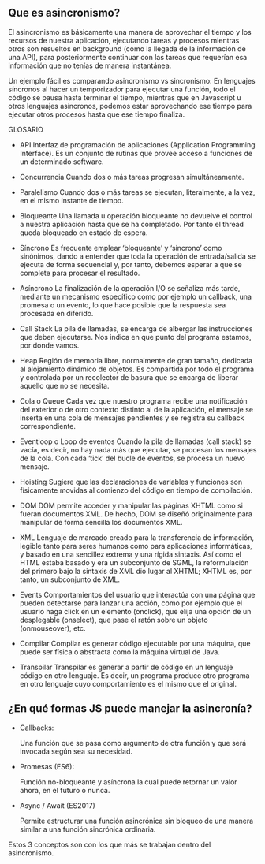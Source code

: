 ## Que es asincronismo?

El asincronismo es básicamente una manera de aprovechar el tiempo y los recursos de nuestra aplicación, ejecutando tareas y procesos mientras otros son resueltos en background (como la llegada de la información de una API), para posteriormente continuar con las tareas que requerían esa información que no tenías de manera instantánea.

Un ejemplo fácil es comparando asincronismo vs sincronismo: En lenguajes síncronos al hacer un temporizador para ejecutar una función, todo el código se pausa hasta terminar el tiempo, mientras que en Javascript u otros lenguajes asíncronos, podemos estar aprovechando ese tiempo para ejecutar otros procesos hasta que ese tiempo finaliza.

GLOSARIO

* API
    Interfaz de programación de aplicaciones (Application Programming Interface). Es un conjunto de
    rutinas que provee acceso a funciones de un determinado software.

* Concurrencia
    Cuando dos o más tareas progresan simultáneamente.

* Paralelismo
    Cuando dos o más tareas se ejecutan, literalmente, a la vez, en el mismo instante de tiempo.

* Bloqueante
    Una llamada u operación bloqueante no devuelve el control a nuestra aplicación hasta que se ha
    completado. Por tanto el thread queda bloqueado en estado de espera.

* Síncrono
    Es frecuente emplear ‘bloqueante’ y ‘síncrono’ como sinónimos, dando a entender que toda la
    operación de entrada/salida se ejecuta de forma secuencial y, por tanto, debemos esperar a que
    se complete para procesar el resultado.

* Asíncrono
    La finalización de la operación I/O se señaliza más tarde, mediante un mecanismo específico
    como por ejemplo un callback, una promesa o un evento, lo que hace posible que la respuesta
    sea procesada en diferido.

* Call Stack
    La pila de llamadas, se encarga de albergar las instrucciones que deben ejecutarse. Nos indica en
    que punto del programa estamos, por donde vamos.

* Heap
    Región de memoria libre, normalmente de gran tamaño, dedicada al alojamiento dinámico de
    objetos. Es compartida por todo el programa y controlada por un recolector de basura que se
    encarga de liberar aquello que no se necesita.

* Cola o Queue
    Cada vez que nuestro programa recibe una notificación del exterior o de otro contexto distinto al
    de la aplicación, el mensaje se inserta en una cola de mensajes pendientes y se registra su
    callback correspondiente.

* Eventloop o Loop de eventos
    Cuando la pila de llamadas (call stack) se vacía, es decir, no hay nada más que ejecutar, se
    procesan los mensajes de la cola. Con cada ‘tick’ del bucle de eventos, se procesa un nuevo
    mensaje.

* Hoisting
    Sugiere que las declaraciones de variables y funciones son físicamente movidas al comienzo del
    código en tiempo de compilación.

* DOM
    DOM permite acceder y manipular las páginas XHTML como si fueran documentos XML. De
    hecho, DOM se diseñó originalmente para manipular de forma sencilla los documentos XML.

* XML
    Lenguaje de marcado creado para la transferencia de información, legible tanto para seres
    humanos como para aplicaciones informáticas, y basado en una sencillez extrema y una rígida
    sintaxis. Así como el HTML estaba basado y era un subconjunto de SGML, la reformulación del
    primero bajo la sintaxis de XML dio lugar al XHTML; XHTML es, por tanto, un subconjunto de
    XML.

* Events
    Comportamientos del usuario que interactúa con una página que pueden detectarse para lanzar
    una acción, como por ejemplo que el usuario haga click en un elemento (onclick), que elija una
    opción de un desplegable (onselect), que pase el ratón sobre un objeto (onmouseover), etc.

* Compilar
    Compilar es generar código ejecutable por una máquina, que puede ser física o abstracta como
    la máquina virtual de Java.

* Transpilar
    Transpilar es generar a partir de código en un lenguaje código en otro lenguaje. Es decir, un
    programa produce otro programa en otro lenguaje cuyo comportamiento es el mismo que el
    original.
    
## ¿En qué formas JS puede manejar la asincronía?

* Callbacks:

    Una función que se pasa como argumento de otra función y que será invocada según sea su necesidad.

* Promesas (ES6):

    Función no-bloqueante y asíncrona la cual puede retornar un valor ahora, en el futuro o nunca.

* Async / Await (ES2017)

    Permite estructurar una función asincrónica sin bloqueo de una manera similar a una función sincrónica ordinaria.

Estos 3 conceptos son con los que más se trabajan dentro del asincronismo.